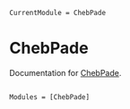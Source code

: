 ```@meta
CurrentModule = ChebPade
```

# ChebPade

Documentation for [ChebPade](https://github.com/mjp98/RobustChebPade.jl).

```@index
```

```@autodocs
Modules = [ChebPade]
```
